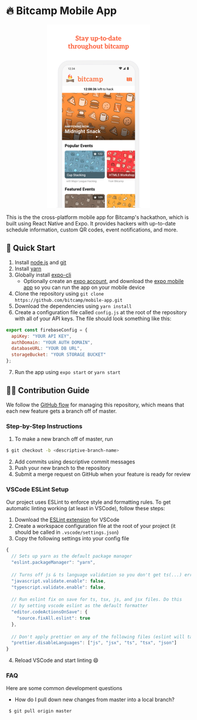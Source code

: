 # :fire: Bitcamp Mobile App
<p align="center"><img src="./screenshot.jpg" alt="App Screenshot" height="500"/></p>

This is the the cross-platform mobile app for Bitcamp's hackathon, which is built using React Native and Expo. It provides hackers with up-to-date schedule information, custom QR codes, event notifications, and more.

## :round_pushpin: Quick Start
1. Install [node.js](https://nodejs.org/en/) and [git](https://git-scm.com/)
2. Install [yarn](https://yarnpkg.com/en/docs/install)
3. Globally install [expo-cli](https://docs.expo.io/versions/latest/get-started/installation/)
   - Optionally create an [expo account](https://expo.io/), and download the [expo mobile app](https://expo.io/tools#client) so you can run the app on your mobile device
4. Clone the repository using `git clone https://github.com/bitcamp/mobile-app.git`
5. Download the dependencies using `yarn install`
6. Create a configuration file called `config.js` at the root of the repository with all of your API keys. The file should look something like this:
```js
export const firebaseConfig = {
  apiKey: "YOUR API KEY",
  authDomain: "YOUR AUTH DOMAIN",
  databaseURL: "YOUR DB URL",
  storageBucket: "YOUR STORAGE BUCKET"
};
```
7. Run the app using `expo start` or `yarn start`

## :man_technologist: Contribution Guide
We follow the [GitHub flow](https://guides.github.com/introduction/flow/) for managing this repository, which means that each new feature gets a branch off of master.
### Step-by-Step Instructions
1. To make a new branch off of master, run
```bash
$ git checkout -b <descriptive-branch-name>
```
2. Add commits using descriptive commit messages
3. Push your new branch to the repository
4. Submit a merge request on GitHub when your feature is ready for review

### VSCode ESLint Setup
Our project uses ESLint to enforce style and formatting rules. To get automatic linting working (at least in VSCode), follow these steps:
1. Download the [ESLint extension](https://marketplace.visualstudio.com/items?itemName=dbaeumer.vscode-eslint) for VSCode
2. Create a workspace configuration file at the root of your project (it should be called in `.vscode/settings.json`)
3. Copy the following settings into your config file
```js
{
  // Sets up yarn as the default package manager
  "eslint.packageManager": "yarn",

  // Turns off js & ts language validation so you don't get ts(...) errors on top of eslint errors
  "javascript.validate.enable": false,
  "typescript.validate.enable": false,

  // Run eslint fix on save for ts, tsx, js, and jsx files. Do this
  // by setting vscode eslint as the default formatter
  "editor.codeActionsOnSave": {
    "source.fixAll.eslint": true
  },

  // Don't apply prettier on any of the following files (eslint will take care of formatting)
  "prettier.disableLanguages": ["js", "jsx", "ts", "tsx", "json"]
}
```
4. Reload VSCode and start linting :smile:

### FAQ
Here are some common development questions
 * How do I pull down new changes from master into a local branch?
```bash
 $ git pull origin master
```
